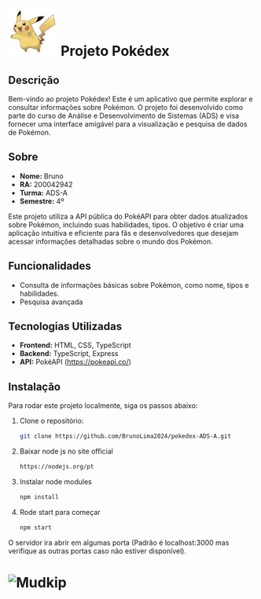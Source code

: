 # <img src="https://raw.githubusercontent.com/PokeAPI/sprites/master/sprites/pokemon/other/official-artwork/25.png" alt="Pikachu" width="100" /> Projeto Pokédex

## Descrição

Bem-vindo ao projeto Pokédex! Este é um aplicativo que permite explorar e consultar informações sobre Pokémon. O projeto foi desenvolvido como parte do curso de Análise e Desenvolvimento de Sistemas (ADS) e visa fornecer uma interface amigável para a visualização e pesquisa de dados de Pokémon.

## Sobre

- **Nome:** Bruno
- **RA:** 200042942
- **Turma:** ADS-A
- **Semestre:** 4º

Este projeto utiliza a API pública do PokéAPI para obter dados atualizados sobre Pokémon, incluindo suas habilidades, tipos. O objetivo é criar uma aplicação intuitiva e eficiente para fãs e desenvolvedores que desejam acessar informações detalhadas sobre o mundo dos Pokémon.

## Funcionalidades

- Consulta de informações básicas sobre Pokémon, como nome, tipos e habilidades.
- Pesquisa avançada

## Tecnologias Utilizadas

- **Frontend:** HTML, CSS, TypeScript
- **Backend:** TypeScript, Express
- **API:** PokéAPI (https://pokeapi.co/)

## Instalação

Para rodar este projeto localmente, siga os passos abaixo:

1. Clone o repositório:
   ```bash
   git clone https://github.com/BrunoLima2024/pokedex-ADS-A.git

2. Baixar node js no site official
   ```bash
   https://nodejs.org/pt
3. Instalar node modules
   ```bash
   npm install
4. Rode start para começar
   ```bash
   npm start
O servidor ira abrir em algumas porta (Padrão é localhost:3000 mas verifique as outras portas caso não estiver disponível).
# <img src="https://raw.githubusercontent.com/PokeAPI/sprites/master/sprites/pokemon/other/showdown/258.gif" alt="Mudkip" width="100" />
